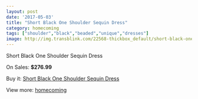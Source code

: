 ```yaml
---
layout: post
date: '2017-05-03'
title: "Short Black One Shoulder Sequin Dress"
category: homecoming
tags: ["shoulder","black","beaded","unique","dresses"]
image: http://img.transblink.com/22568-thickbox_default/short-black-one-shoulder-sequin-dress.jpg
---
```

Short Black One Shoulder Sequin Dress

On Sales: **$276.99**
<a href="https://www.transblink.com/en/homecoming/7165-short-black-one-shoulder-sequin-dress.html"><amp-img layout="responsive" width="600" height="600" src="//img.transblink.com/22568-thickbox_default/short-black-one-shoulder-sequin-dress.jpg" alt="Short Black One Shoulder Sequin Dress 0" /></a>
<a href="https://www.transblink.com/en/homecoming/7165-short-black-one-shoulder-sequin-dress.html"><amp-img layout="responsive" width="600" height="600" src="//img.transblink.com/22570-thickbox_default/short-black-one-shoulder-sequin-dress.jpg" alt="Short Black One Shoulder Sequin Dress 1" /></a>
<a href="https://www.transblink.com/en/homecoming/7165-short-black-one-shoulder-sequin-dress.html"><amp-img layout="responsive" width="600" height="600" src="//img.transblink.com/22569-thickbox_default/short-black-one-shoulder-sequin-dress.jpg" alt="Short Black One Shoulder Sequin Dress 2" /></a>

Buy it: [Short Black One Shoulder Sequin Dress](https://www.transblink.com/en/homecoming/7165-short-black-one-shoulder-sequin-dress.html "Short Black One Shoulder Sequin Dress")

View more: [homecoming](https://www.transblink.com/en/57-homecoming "homecoming")